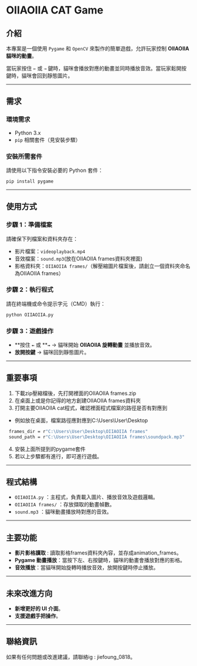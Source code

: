 # OIIAOIIA CAT Game

## 介紹

本專案是一個使用 `Pygame` 和 `OpenCV` 來製作的簡單遊戲，允許玩家控制 **OIIAOIIA 貓咪的動畫**。

當玩家按住 `←` 或 `→` 鍵時，貓咪會播放對應的動畫並同時播放音效。當玩家鬆開按鍵時，貓咪會回到靜態圖片。

---

## 需求

### **環境需求**

- Python 3.x
- `pip` 相關套件（見安裝步驟）

### **安裝所需套件**

請使用以下指令安裝必要的 Python 套件：

```sh
pip install pygame 
```

---

## 使用方式

### **步驟 1：準備檔案**

請確保下列檔案和資料夾存在：

- 影片檔案：`videoplayback.mp4`
- 音效檔案：`sound.mp3`(放在OIIAOIIA frames資料夾裡面)
- 影格資料夾：`OIIAOIIA frames/`（解壓縮圖片檔案後，請創立一個資料夾命名為OIIAOIIA frames）

### **步驟 2：執行程式**

請在終端機或命令提示字元（CMD）執行：

```sh
python OIIAOIIA.py
```

### **步驟 3：遊戲操作**

- \*\*按住 ****`←`**** 或 \*\***`→`** → 貓咪開始 **OIIAOIIA 旋轉動畫** 並播放音效。
- **放開按鍵** → 貓咪回到靜態圖片。

---

## 重要事項
1. 下載zip壓縮檔後，先打開裡面的OIIAOIIA frames.zip
2. 在桌面上或是你記得的地方創建OIIAOIIA frames資料夾
3. 打開主要OIIAOIIA cat程式，確認裡面程式檔案的路徑是否有對應到

- 例如放在桌面，檔案路徑應對應到C:\Users\User\Desktop

```sh
 frames_dir = r"C:\Users\User\Desktop\OIIAOIIA frames"
 sound_path = r"C:\Users\User\Desktop\OIIAOIIA frames\soundpack.mp3"
```
   
4. 安裝上面所提到的pygame套件
5. 若以上步驟都有進行，即可進行遊戲。

---


## 程式結構

- `OIIAOIIA.py` ：主程式，負責載入圖片、播放音效及遊戲邏輯。
- `OIIAOIIA frames/` ：存放擷取的動畫幀數。
- `sound.mp3` ：貓咪動畫播放時對應的音效。

---

## 主要功能

- **影片影格讀取** : 讀取影格frames資料夾內容，並存成animation_frames。
- **Pygame 動畫播放**：當按下左、右按鍵時，貓咪的動畫會播放對應的影格。
- **音效播放**：當貓咪開始旋轉時播放音效，放開按鍵時停止播放。

---

## 未來改進方向
- **新增更好的 UI 介面**。
- **支援遊戲手把操作**。

---

## 聯絡資訊

如果有任何問題或改進建議，請聯絡ig : jiefoung_0818。

